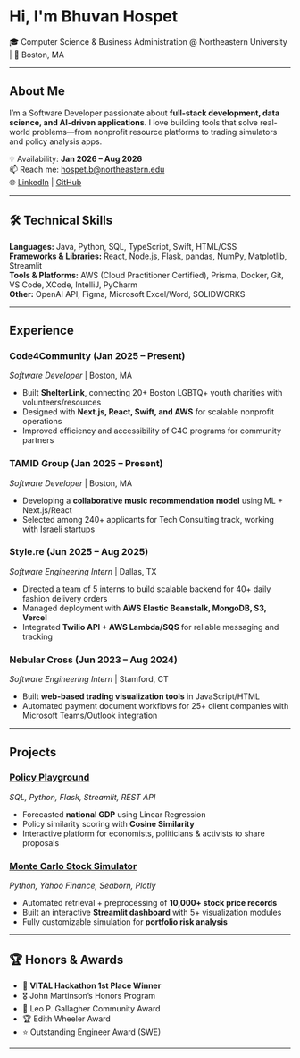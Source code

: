 # Hi, I'm Bhuvan Hospet  
🎓 Computer Science & Business Administration @ Northeastern University | 📍 Boston, MA  

---

## About Me  
I’m a Software Developer passionate about **full-stack development, data science, and AI-driven applications**. I love building tools that solve real-world problems—from nonprofit resource platforms to trading simulators and policy analysis apps.  

💡 Availability: **Jan 2026 – Aug 2026**  
📫 Reach me: hospet.b@northeastern.edu  
🌐 [LinkedIn](https://linkedin.com/in/bhuvan-hospet) | [GitHub](https://github.com/bhuvanh66)  

---

## 🛠️ Technical Skills  
**Languages:** Java, Python, SQL, TypeScript, Swift, HTML/CSS  
**Frameworks & Libraries:** React, Node.js, Flask, pandas, NumPy, Matplotlib, Streamlit  
**Tools & Platforms:** AWS (Cloud Practitioner Certified), Prisma, Docker, Git, VS Code, XCode, IntelliJ, PyCharm  
**Other:** OpenAI API, Figma, Microsoft Excel/Word, SOLIDWORKS  

---

## Experience  

### **Code4Community** (Jan 2025 – Present)  
*Software Developer* | Boston, MA  
- Built **ShelterLink**, connecting 20+ Boston LGBTQ+ youth charities with volunteers/resources  
- Designed with **Next.js, React, Swift, and AWS** for scalable nonprofit operations  
- Improved efficiency and accessibility of C4C programs for community partners  

### **TAMID Group** (Jan 2025 – Present)  
*Software Developer* | Boston, MA  
- Developing a **collaborative music recommendation model** using ML + Next.js/React  
- Selected among 240+ applicants for Tech Consulting track, working with Israeli startups  

### **Style.re** (Jun 2025 – Aug 2025)  
*Software Engineering Intern* | Dallas, TX  
- Directed a team of 5 interns to build scalable backend for 40+ daily fashion delivery orders  
- Managed deployment with **AWS Elastic Beanstalk, MongoDB, S3, Vercel**  
- Integrated **Twilio API + AWS Lambda/SQS** for reliable messaging and tracking  

### **Nebular Cross** (Jun 2023 – Aug 2024)  
*Software Engineering Intern* | Stamford, CT  
- Built **web-based trading visualization tools** in JavaScript/HTML  
- Automated payment document workflows for 25+ client companies with Microsoft Teams/Outlook integration  

---

## Projects  

### [Policy Playground](https://github.com/bhuvanh66/policy-playground)  
*SQL, Python, Flask, Streamlit, REST API*  
- Forecasted **national GDP** using Linear Regression  
- Policy similarity scoring with **Cosine Similarity**  
- Interactive platform for economists, politicians & activists to share proposals  

### [Monte Carlo Stock Simulator](https://github.com/bhuvanh66/montecarlo-simulator)  
*Python, Yahoo Finance, Seaborn, Plotly*  
- Automated retrieval + preprocessing of **10,000+ stock price records**  
- Built an interactive **Streamlit dashboard** with 5+ visualization modules  
- Fully customizable simulation for **portfolio risk analysis**  

---

## 🏆 Honors & Awards  
- 🥇 **VITAL Hackathon 1st Place Winner**  
- 🎖️ John Martinson’s Honors Program  
- 🏅 Leo P. Gallagher Community Award  
- 🏆 Edith Wheeler Award  
- ⭐ Outstanding Engineer Award (SWE)  

---
